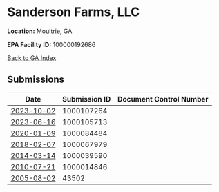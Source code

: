 # Sanderson Farms, LLC

**Location:** Moultrie, GA

**EPA Facility ID:** 100000192686

[Back to GA Index](../../index.md)

## Submissions

| Date | Submission ID | Document Control Number |
|------|--------------|-------------------------|
| [2023-10-02](submissions/1000107264.md) | 1000107264 |  |
| [2023-06-16](submissions/1000105713.md) | 1000105713 |  |
| [2020-01-09](submissions/1000084484.md) | 1000084484 |  |
| [2018-02-07](submissions/1000067979.md) | 1000067979 |  |
| [2014-03-14](submissions/1000039590.md) | 1000039590 |  |
| [2010-07-21](submissions/1000014846.md) | 1000014846 |  |
| [2005-08-02](submissions/43502.md) | 43502 |  |
